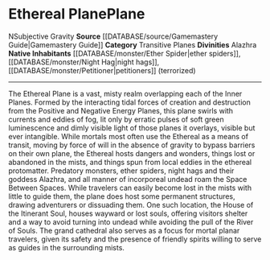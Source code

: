 ﻿---
alignment: N
id: '9'
name: Ethereal Plane
plane_category: Transitive Planes
rarity: Common
source: '[[DATABASE/source/Gamemastery Guide|Gamemastery Guide]]'
trait:
- '[[DATABASE/trait/Subjective Gravity|Subjective Gravity]]'
type: Plane

---
# Ethereal Plane<span class="item-type">Plane</span>

<span class="trait-alignment item-trait">N</span><span class="item-trait">Subjective Gravity</span>
**Source** [[DATABASE/source/Gamemastery Guide|Gamemastery Guide]]
**Category** Transitive Planes
**Divinities** Alazhra
**Native Inhabitants** [[DATABASE/monster/Ether Spider|ether spiders]], [[DATABASE/monster/Night Hag|night hags]], [[DATABASE/monster/Petitioner|petitioners]] (terrorized)

---
The Ethereal Plane is a vast, misty realm overlapping each of the Inner Planes. Formed by the interacting tidal forces of creation and destruction from the Positive and Negative Energy Planes, this plane swirls with currents and eddies of fog, lit only by erratic pulses of soft green luminescence and dimly visible light of those planes it overlays, visible but ever intangible. While mortals most often use the Ethereal as a means of transit, moving by force of will in the absence of gravity to bypass barriers on their own plane, the Ethereal hosts dangers and wonders, things lost or abandoned in the mists, and things spun from local eddies in the ethereal protomatter. Predatory monsters, ether spiders, night hags and their goddess Alazhra, and all manner of incorporeal undead roam the Space Between Spaces.
 While travelers can easily become lost in the mists with little to guide them, the plane does host some permanent structures, drawing adventurers or dissuading them. One such location, the House of the Itinerant Soul, houses wayward or lost souls, offering visitors shelter and a way to avoid turning into undead while avoiding the pull of the River of Souls. The grand cathedral also serves as a focus for mortal planar travelers, given its safety and the presence of friendly spirits willing to serve as guides in the surrounding mists.